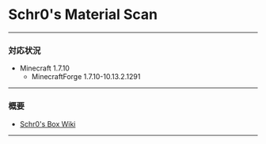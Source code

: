 # Schr0's Material Scan
***

### 対応状況
- Minecraft 1.7.10
  - MinecraftForge 1.7.10-10.13.2.1291

***

### 概要
- [Schr0's Box Wiki](URL)

***

